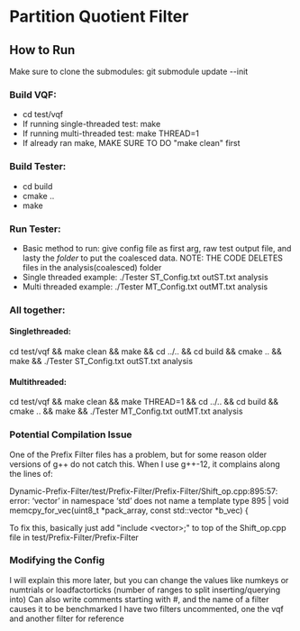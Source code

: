 # Partition Quotient Filter

## How to Run
Make sure to clone the submodules: git submodule update --init

### Build VQF:
- cd test/vqf
- If running single-threaded test: make
- If running multi-threaded test: make THREAD=1
- If already ran make, MAKE SURE TO DO "make clean" first

### Build Tester:
- cd build
- cmake ..
- make

### Run Tester:
- Basic method to run: give config file as first arg, raw test output file, and lasty the *folder* to put the coalesced data. NOTE: THE CODE DELETES files in the analysis(coalesced) folder
- Single threaded example: ./Tester ST_Config.txt outST.txt analysis
- Multi threaded example: ./Tester MT_Config.txt outMT.txt analysis

### All together:

#### Singlethreaded:
cd test/vqf &&
make clean &&
make && 
cd ../.. && 
cd build && 
cmake .. && 
make && 
./Tester ST_Config.txt outST.txt analysis

#### Multithreaded:
cd test/vqf &&
make clean && 
make THREAD=1 && 
cd ../.. && 
cd build && 
cmake .. && 
make && 
./Tester MT_Config.txt outMT.txt analysis

### Potential Compilation Issue
One of the Prefix Filter files has a problem, but for some reason older versions of g++ do not catch this. When I use g++-12, it complains along the lines of:

Dynamic-Prefix-Filter/test/Prefix-Filter/Prefix-Filter/Shift_op.cpp:895:57: error: ‘vector’ in namespace ‘std’ does not name a template type
  895 |     void memcpy_for_vec(uint8_t *pack_array, const std::vector<bool> *b_vec) {

To fix this, basically just add "include &lt;vector&gt;;" to top of the Shift_op.cpp file in test/Prefix-Filter/Prefix-Filter

### Modifying the Config
I will explain this more later, but you can change the values like numkeys or numtrials or loadfactorticks (number of ranges to split inserting/querying into)
Can also write comments starting with #, and the name of a filter causes it to be benchmarked
I have two filters uncommented, one the vqf and another filter for reference
